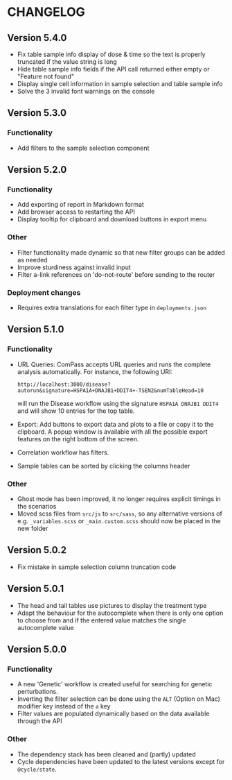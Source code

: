 # CHANGELOG

## Version 5.4.0

- Fix table sample info display of dose & time so the text is properly truncated if the value string is long
- Hide table sample info fields if the API call returned either empty or "Feature not found"
- Display single cell information in sample selection and table sample info
- Solve the 3 invalid font warnings on the console

## Version 5.3.0

### Functionality

- Add filters to the sample selection component

## Version 5.2.0

### Functionality

- Add exporting of report in Markdown format
- Add browser access to restarting the API
- Display tooltip for clipboard and download buttons in export menu

### Other

- Filter functionality made dynamic so that new filter groups can be added as needed
- Improve sturdiness against invalid input
- Filter a-link references on 'do-not-route' before sending to the router

### Deployment changes

- Requires extra translations for each filter type in `deployments.json`

## Version 5.1.0

### Functionality

- URL Queries: ComPass accepts URL queries and runs the complete analysis automatically. For instance, the following URI:

  ```
  http://localhost:3000/disease?autorun&signature=HSPA1A+DNAJB1+DDIT4+-TSEN2&numTableHead=10
  ```

  will run the Disease workflow using the signature `HSPA1A DNAJB1 DDIT4` and will show 10 entries for the top table.

- Export: Add buttons to export data and plots to a file or copy it to the clipboard. A popup window is available with all the possible export features on the right bottom of the screen.

- Correlation workflow has filters.

- Sample tables can be sorted by clicking the columns header

### Other

- Ghost mode has been improved, it no longer requires explicit timings in the scenarios
- Moved scss files from `src/js` to `src/sass`, so any alternative versions of e.g. `_variables.scss` or `_main.custom.scss` should now be placed in the new folder

## Version 5.0.2

- Fix mistake in sample selection column truncation code

## Version 5.0.1

- The head and tail tables use pictures to display the treatment type
- Adapt the behaviour for the autocomplete when there is only one option to choose from and if the entered value matches the single autocomplete value

## Version 5.0.0

### Functionality

- A new 'Genetic' workflow is created useful for searching for genetic perturbations.
- Inverting the filter selection can be done using the `ALT` (Option on Mac) modifier key instead of the `a` key
- Filter values are populated dynamically based on the data available through the API

### Other

- The dependency stack has been cleaned and (partly) updated
- Cycle dependencies have been updated to the latest versions except for `@cycle/state`.

